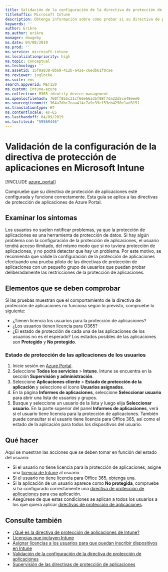 ```yaml
---
title: Validación de la configuración de la directiva de protección de aplicaciones
titleSuffix: Microsoft Intune
description: Obtenga información sobre cómo probar si su directiva de protección de aplicaciones está configurada y funciona correctamente en Microsoft Intune.
keywords: ''
author: Erikre
ms.author: erikre
manager: dougeby
ms.date: 04/08/2019
ms.prod: ''
ms.service: microsoft-intune
ms.localizationpriority: high
ms.topic: conceptual
ms.technology: ''
ms.assetid: 15f8a838-0b69-412b-a42e-c6edb61f0cae
ms.reviewer: joglocke
ms.suite: ems
search.appverid: MET150
ms.custom: intune-azure
ms.collection: M365-identity-device-management
ms.openlocfilehash: 760ff85bc31cf66e66a3bf98f7da22d5ce48eee0
ms.sourcegitcommit: 364a7dbc7eaa414c7a9c39cf53eb4250e1ad3151
ms.translationtype: HT
ms.contentlocale: es-ES
ms.lasthandoff: 04/09/2019
ms.locfileid: "59569446"
---
```

# <a name="how-to-validate-your-app-protection-policy-setup-in-microsoft-intune"></a>Validación de la configuración de la directiva de protección de aplicaciones en Microsoft Intune

[!INCLUDE [azure_portal](./includes/azure_portal.md)]

Compruebe que su directiva de protección de aplicaciones esté configurada y funcione correctamente. Esta guía se aplica a las directivas de protección de aplicaciones de Azure Portal.

## <a name="checking-for-symptoms"></a>Examinar los síntomas
Los usuarios no suelen notificar problemas, ya que la protección de aplicaciones es una herramienta de protección de datos. Si hay algún problema con la configuración de la protección de aplicaciones, el usuario tendrá acceso ilimitado, del mismo modo que si no tuviera protección de aplicaciones, y no podrá detectar que hay un problema. Por este motivo, se recomienda que valide la configuración de la protección de aplicaciones efectuando una prueba piloto de las directivas de protección de aplicaciones con un pequeño grupo de usuarios que puedan probar deliberadamente las restricciones de la protección de aplicaciones.

## <a name="what-to-check"></a>Elementos que se deben comprobar

Si las pruebas muestran que el comportamiento de la directiva de protección de aplicaciones no funciona según lo previsto, compruebe lo siguiente:

- ¿Tienen licencia los usuarios para la protección de aplicaciones?
- ¿Los usuarios tienen licencia para O365?
- ¿El estado de protección de cada una de las aplicaciones de los usuarios no es el esperado? Los estados posibles de las aplicaciones son **Protegido** y **No protegido**.

### <a name="user-app-protection-status"></a>Estado de protección de las aplicaciones de los usuarios
1. Inicie sesión en [Azure Portal](https://portal.azure.com).
2. Seleccione **Todos los servicios** > **Intune**. Intune se encuentra en la sección **Supervisión y administración**.
3. Seleccione **Aplicaciones cliente** >  **Estado de protección de la aplicación** y seleccione el icono **Usuarios asignados**. 
4. En la página **Informes de aplicaciones**, seleccione **Seleccionar usuario** para abrir una lista de usuarios y grupos. 
5. Busque y seleccione un usuario de la lista y luego elija **Seleccionar usuario**. En la parte superior del panel **Informes de aplicaciones**, verá si el usuario tiene licencia para la protección de aplicaciones. También puede consultar si el usuario tiene licencia para Office 365, así como el estado de la aplicación para todos los dispositivos del usuario.

## <a name="what-to-do"></a>Qué hacer
Aquí se muestran las acciones que se deben tomar en función del estado del usuario:

- Si el usuario no tiene licencia para la protección de aplicaciones, asigne una [licencia de Intune](licenses.md) al usuario.
- Si el usuario no tiene licencia para Office 365, [obtenga una](licenses.md).
- Si la aplicación de un usuario aparece como **No protegida**, compruebe si ha configurado correctamente una [directiva de protección de aplicaciones](app-protection-policies-validate.md) para esa aplicación.
- Asegúrese de que estas condiciones se aplican a todos los usuarios a los que quiera aplicar [directivas de protección de aplicaciones](app-protection-policies-monitor.md).

## <a name="see-also"></a>Consulte también

- [¿Qué es la directiva de protección de aplicaciones de Intune?](app-protection-policies.md)
- [Licencias que incluyen Intune](licenses.md)
- [Asignar licencias a los usuarios para que puedan inscribir dispositivos en Intune](licenses-assign.md)
- [Validación de la configuración de la directiva de protección de aplicaciones](app-protection-policies-validate.md)
- [Supervisión de las directivas de protección de aplicaciones](app-protection-policies-monitor.md)

